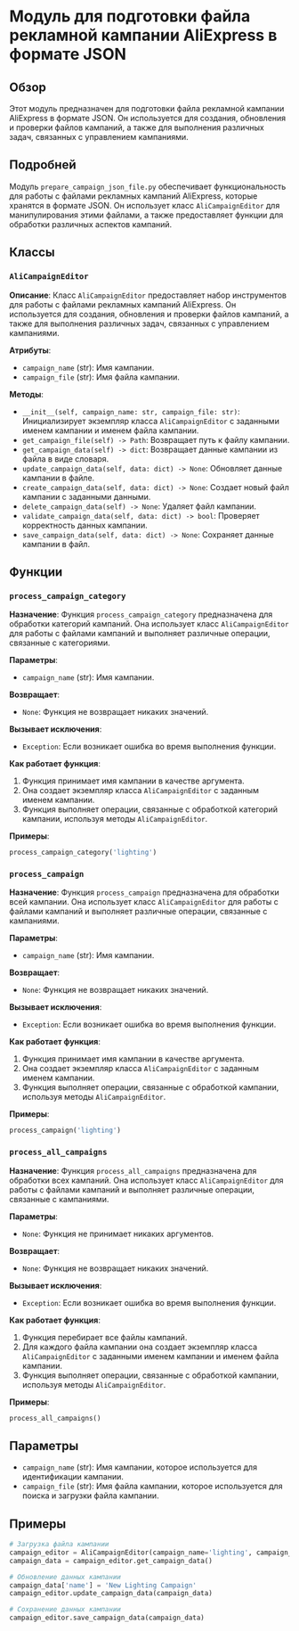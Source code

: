 # Модуль для подготовки файла рекламной кампании AliExpress в формате JSON

## Обзор

Этот модуль предназначен для подготовки файла рекламной кампании AliExpress в формате JSON. Он используется для создания, обновления и проверки файлов кампаний, а также для выполнения различных задач, связанных с управлением кампаниями.

## Подробней

Модуль `prepare_campaign_json_file.py` обеспечивает функциональность для работы с файлами рекламных кампаний AliExpress, которые хранятся в формате JSON. Он использует класс `AliCampaignEditor` для манипулирования этими файлами, а также предоставляет функции для обработки различных аспектов кампаний.

## Классы

### `AliCampaignEditor`

**Описание**: Класс `AliCampaignEditor` предоставляет набор инструментов для работы с файлами рекламных кампаний AliExpress. Он используется для создания, обновления и проверки файлов кампаний, а также для выполнения различных задач, связанных с управлением кампаниями.

**Атрибуты**:

- `campaign_name` (str): Имя кампании.
- `campaign_file` (str): Имя файла кампании.

**Методы**:

- `__init__(self, campaign_name: str, campaign_file: str)`: Инициализирует экземпляр класса `AliCampaignEditor` с заданными именем кампании и именем файла кампании.
- `get_campaign_file(self) -> Path`: Возвращает путь к файлу кампании.
- `get_campaign_data(self) -> dict`: Возвращает данные кампании из файла в виде словаря.
- `update_campaign_data(self, data: dict) -> None`: Обновляет данные кампании в файле.
- `create_campaign_data(self, data: dict) -> None`: Создает новый файл кампании с заданными данными.
- `delete_campaign_data(self) -> None`: Удаляет файл кампании.
- `validate_campaign_data(self, data: dict) -> bool`: Проверяет корректность данных кампании.
- `save_campaign_data(self, data: dict) -> None`: Сохраняет данные кампании в файл.

## Функции

### `process_campaign_category`

**Назначение**: Функция `process_campaign_category` предназначена для обработки категорий кампаний. Она использует класс `AliCampaignEditor` для работы с файлами кампаний и выполняет различные операции, связанные с категориями.

**Параметры**:

- `campaign_name` (str): Имя кампании.

**Возвращает**:

- `None`: Функция не возвращает никаких значений.

**Вызывает исключения**:

- `Exception`: Если возникает ошибка во время выполнения функции.

**Как работает функция**:

1. Функция принимает имя кампании в качестве аргумента.
2. Она создает экземпляр класса `AliCampaignEditor` с заданным именем кампании.
3. Функция выполняет операции, связанные с обработкой категорий кампании, используя методы `AliCampaignEditor`.

**Примеры**:

```python
process_campaign_category('lighting')
```

### `process_campaign`

**Назначение**: Функция `process_campaign` предназначена для обработки всей кампании. Она использует класс `AliCampaignEditor` для работы с файлами кампаний и выполняет различные операции, связанные с кампаниями.

**Параметры**:

- `campaign_name` (str): Имя кампании.

**Возвращает**:

- `None`: Функция не возвращает никаких значений.

**Вызывает исключения**:

- `Exception`: Если возникает ошибка во время выполнения функции.

**Как работает функция**:

1. Функция принимает имя кампании в качестве аргумента.
2. Она создает экземпляр класса `AliCampaignEditor` с заданным именем кампании.
3. Функция выполняет операции, связанные с обработкой кампании, используя методы `AliCampaignEditor`.

**Примеры**:

```python
process_campaign('lighting')
```

### `process_all_campaigns`

**Назначение**: Функция `process_all_campaigns` предназначена для обработки всех кампаний. Она использует класс `AliCampaignEditor` для работы с файлами кампаний и выполняет различные операции, связанные с кампаниями.

**Параметры**:

- `None`: Функция не принимает никаких аргументов.

**Возвращает**:

- `None`: Функция не возвращает никаких значений.

**Вызывает исключения**:

- `Exception`: Если возникает ошибка во время выполнения функции.

**Как работает функция**:

1. Функция перебирает все файлы кампаний.
2. Для каждого файла кампании она создает экземпляр класса `AliCampaignEditor` с заданными именем кампании и именем файла кампании.
3. Функция выполняет операции, связанные с обработкой кампании, используя методы `AliCampaignEditor`.

**Примеры**:

```python
process_all_campaigns()
```

## Параметры

- `campaign_name` (str): Имя кампании, которое используется для идентификации кампании.
- `campaign_file` (str): Имя файла кампании, которое используется для поиска и загрузки файла кампании.

## Примеры

```python
# Загрузка файла кампании
campaign_editor = AliCampaignEditor(campaign_name='lighting', campaign_file='EN_US.JSON')
campaign_data = campaign_editor.get_campaign_data()

# Обновление данных кампании
campaign_data['name'] = 'New Lighting Campaign'
campaign_editor.update_campaign_data(campaign_data)

# Сохранение данных кампании
campaign_editor.save_campaign_data(campaign_data)
```